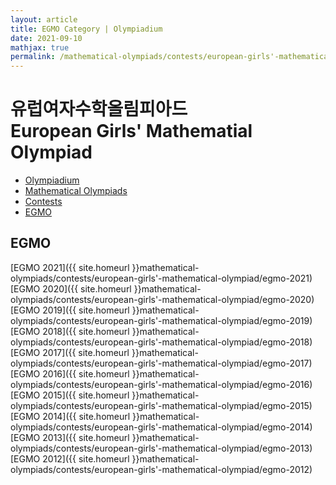 ```yaml
---
layout: article
title: EGMO Category | Olympiadium
date: 2021-09-10
mathjax: true
permalink: /mathematical-olympiads/contests/european-girls'-mathematical-olympiad/
---
```

# 유럽여자수학올림피아드 <br> European Girls' Mathematial Olympiad
<ul class="breadcrumb">
	<li><a href="{{ site.homeurl }}">Olympiadium</a></li> 
	<li><a href="{{ site.homeurl }}mathematical-olympiads/">Mathematical Olympiads</a></li> 
	<li><a href="{{ site.homeurl }}mathematical-olympiads/contests/">Contests</a></li> 
	<li><a href="{{ site.homeurl }}mathematical-olympiads/contests/european-girls'-mathematical-olympiad/">EGMO</a></li>
</ul>

## EGMO
[EGMO 2021]({{ site.homeurl }}mathematical-olympiads/contests/european-girls'-mathematical-olympiad/egmo-2021)&nbsp;&nbsp;&nbsp;&nbsp;
[EGMO 2020]({{ site.homeurl }}mathematical-olympiads/contests/european-girls'-mathematical-olympiad/egmo-2020)&nbsp;&nbsp;&nbsp;&nbsp;
[EGMO 2019]({{ site.homeurl }}mathematical-olympiads/contests/european-girls'-mathematical-olympiad/egmo-2019)&nbsp;&nbsp;&nbsp;&nbsp;
[EGMO 2018]({{ site.homeurl }}mathematical-olympiads/contests/european-girls'-mathematical-olympiad/egmo-2018)&nbsp;&nbsp;&nbsp;&nbsp;
[EGMO 2017]({{ site.homeurl }}mathematical-olympiads/contests/european-girls'-mathematical-olympiad/egmo-2017)&nbsp;&nbsp;&nbsp;&nbsp;
[EGMO 2016]({{ site.homeurl }}mathematical-olympiads/contests/european-girls'-mathematical-olympiad/egmo-2016)&nbsp;&nbsp;&nbsp;&nbsp;
[EGMO 2015]({{ site.homeurl }}mathematical-olympiads/contests/european-girls'-mathematical-olympiad/egmo-2015)&nbsp;&nbsp;&nbsp;&nbsp;
[EGMO 2014]({{ site.homeurl }}mathematical-olympiads/contests/european-girls'-mathematical-olympiad/egmo-2014)&nbsp;&nbsp;&nbsp;&nbsp;
[EGMO 2013]({{ site.homeurl }}mathematical-olympiads/contests/european-girls'-mathematical-olympiad/egmo-2013)&nbsp;&nbsp;&nbsp;&nbsp;
[EGMO 2012]({{ site.homeurl }}mathematical-olympiads/contests/european-girls'-mathematical-olympiad/egmo-2012)&nbsp;&nbsp;&nbsp;&nbsp;
